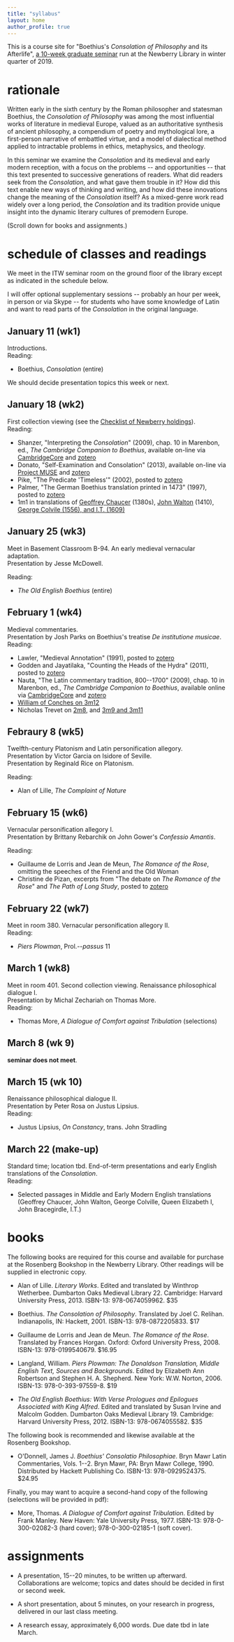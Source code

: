 ```yaml
---
title: "syllabus"
layout: home
author_profile: true
---
```


This is a course site for "Boethius's *Consolation of Philosophy* and its Afterlife", [a 10-week graduate seminar](https://www.newberry.org/01112019-boethius-s-consolation-philosophy-and-its-afterlife) run at the Newberry Library in winter quarter of 2019.

# rationale
Written early in the sixth century by the Roman philosopher and statesman Boethius, the *Consolation of Philosophy* was among the most influential works of literature in medieval Europe, valued as an authoritative synthesis of ancient philosophy, a compendium of poetry and mythological lore, a first-person narrative of embattled virtue, and a model of dialectical method applied to intractable problems in ethics, metaphysics, and theology.

In this seminar we examine the *Consolation* and its medieval and early modern reception, with a focus on the problems -- and opportunities -- that this text presented to successive generations of readers. 
What did readers seek from the *Consolation*, and what gave them trouble in it? 
How did this text enable new ways of thinking and writing, and how did these innovations change the meaning of the *Consolation* itself? 
As a mixed-genre work read widely over a long period, the *Consolation* and its tradition provide unique insight into the dynamic literary cultures of premodern Europe.

(Scroll down for books and assignments.)

# schedule of classes and readings
We meet in the ITW seminar room on the ground floor of the library except as indicated in the schedule below.

I will offer optional supplementary sessions -- probably an hour per week, in person or via Skype -- for students who have some knowledge of Latin and want to read parts of the *Consolation* in the original language. 

## January 11 (wk1)
Introductions.  
Reading: 

* Boethius, *Consolation* (entire)

We should decide presentation topics this week or next.

## January 18 (wk2)
First collection viewing (see the [Checklist of Newberry holdings](https://icornelius.github.io/boethius2019/checklist/)).  
Reading: 

* Shanzer, "Interpreting the *Consolation*" (2009), 
chap. 10 in Marenbon, ed., *The Cambridge Companion to Boethius*, 
available on-line via [CambridgeCore](https://doi.org/10.1017/CCOL9780521872669)
and [zotero](https://www.zotero.org/groups/268737/boethius_dcp/items/itemKey/HYXDWY3H/)
* Donato, "Self-Examination and Consolation" (2013), 
available on-line via [Project MUSE](https://muse.jhu.edu/article/509126)
and [zotero](https://www.zotero.org/groups/268737/boethius_dcp/items/itemKey/FAQCSCPT/)
* Pike, "The Predicate 'Timeless'" (2002), 
posted to [zotero](https://www.zotero.org/groups/268737/boethius_dcp/items/itemKey/JAPGNTKX)
* Palmer, "The German Boethius translation printed in 1473" (1997), 
posted to [zotero](https://www.zotero.org/groups/268737/boethius_dcp/items/itemKey/FNTETFP9)
* 1m1 in translations of 
[Geoffrey Chaucer](https://icornelius.github.io/boethius2019/files/chaucer_1m1.pdf) (1380s), 
[John Walton](https://icornelius.github.io/boethius2019/files/walton_1m1.pdf) (1410), 
[George Colvile (1556), and I.T. (1609)](https://icornelius.github.io/boethius2019/files/Colvile_IT_1m1.pdf)

<!-- 
	Also considered:
	* Pollock, "Philology in Three Dimensions" (2014)
	* Magee in Marenbon (2009) for historical placement
-->

## January 25 (wk3)
Meet in Basement Classroom B-94. 
An early medieval vernacular adaptation.  
Presentation by Jesse McDowell.  

Reading: 

* *The Old English Boethius* (entire)

## February 1 (wk4)
Medieval commentaries.  
Presentation by Josh Parks on Boethius's treatise *De institutione musicae*.  
Reading:

* Lawler, "Medieval Annotation" (1991),
posted to [zotero](https://www.zotero.org/groups/268737/boethius_dcp/items/itemKey/YA63B6UL/)
* Godden and Jayatilaka, "Counting the Heads of the Hydra" (2011), 
posted to [zotero](https://www.zotero.org/groups/268737/boethius_dcp/items/itemKey/QENKX3SP/)
* Nauta, "The Latin commentary tradition, 800--1700" (2009), 
chap. 10 in Marenbon, ed., *The Cambridge Companion to Boethius*, 
available online via [CambridgeCore](https://doi.org/10.1017/CCOL9780521872669)
and [zotero](https://www.zotero.org/groups/268737/boethius_dcp/items/itemKey/PBZDMMGA/)
* [William of Conches on 3m12](files/William-of-Conches-3m12-eng.pdf)
* Nicholas Trevet on [2m8](files/Trevet-2m8-eng.pdf), 
and [3m9 and 3m11](https://www.zotero.org/groups/268737/boethius_dcp/items/itemKey/MZMQDSNS/)

<!--
	Also under consideration:
* Minnis and Nauta, "*More Platonico loquitur*" (1993),
posted to [zotero](https://www.zotero.org/groups/268737/boethius_dcp/items/itemKey/IZ66939Z)
-->

## Febraury 8 (wk5)
Twelfth-century Platonism and Latin personification allegory.  
Presentation by Victor Garcia on Isidore of Seville.  
Presentation by Reginald Rice on Platonism.  

Reading: 

* Alan of Lille, *The Complaint of Nature*

## February 15 (wk6)
Vernacular personification allegory I.  
Presentation by Brittany Rebarchik on John Gower's *Confessio Amantis*.  

Reading: 

* Guillaume de Lorris and Jean de Meun, *The Romance of the Rose*, omitting the speeches of the Friend and the Old Woman
* Christine de Pizan, excerpts from "The debate on *The Romance of the Rose*" and *The Path of Long Study*, posted to [zotero](https://www.zotero.org/groups/268737/boethius_dcp/items/itemKey/KJ5BFDMK/)

## February 22 (wk7)
Meet in room 380.
Vernacular personification allegory II.  
Reading: 

* *Piers Plowman*, Prol.--*passus* 11

## March 1 (wk8)
Meet in room 401. 
Second collection viewing. 
Renaissance philosophical dialogue I.  
Presentation by Michal Zechariah on Thomas More.  
Reading: 

* Thomas More, *A Dialogue of Comfort against Tribulation* (selections)

## March 8 (wk 9)
**seminar does not meet**.

## March 15 (wk 10)
Renaissance philosophical dialogue II.  
Presentation by Peter Rosa on Justus Lipsius.  
Reading: 

* Justus Lipsius, *On Constancy*, trans. John Stradling

## March 22 (make-up)
Standard time; location tbd. 
End-of-term presentations and early English translations of the *Consolation*.  
Reading: 

* Selected passages in Middle and Early Modern English translations (Geoffrey Chaucer, John Walton, George Colville, Queen Elizabeth I, John Bracegirdle, I.T.)


# books
The following books are required for this course and available for purchase at the Rosenberg Bookshop in the Newberry Library. 
Other readings will be supplied in electronic copy.

* Alan of Lille. 
*Literary Works*. 
Edited and translated by Winthrop Wetherbee. 
Dumbarton Oaks Medieval Library 22. 
Cambridge: Harvard University Press, 2013.
ISBN-13: 978-0674059962. 
\$35

* Boethius. 
*The Consolation of Philosophy*. 
Translated by Joel C. Relihan. 
Indianapolis, IN: Hackett, 2001.
ISBN-13: 978-0872205833.
\$17

* Guillaume de Lorris and Jean de Meun. 
*The Romance of the Rose*. 
Translated by Frances Horgan. 
Oxford: Oxford University Press, 2008.
ISBN-13: 978-0199540679. 
\$16.95

* Langland, William.
*Piers Plowman: The Donaldson Translation, Middle English Text, Sources and Backgrounds*.
Edited by Elizabeth Ann Robertson and Stephen H. A. Shepherd. 
New York: W.W. Norton, 2006. 
ISBN-13: 978-0-393-97559-8.
\$19

* *The Old English Boethius: With Verse Prologues and Epilogues Associated with King Alfred*.
Edited and translated by Susan Irvine and Malcolm Godden. 
Dumbarton Oaks Medieval Library 19.
Cambridge: Harvard University Press, 2012.
ISBN-13: 978-0674055582. 
\$35

The following book is recommended and likewise available at the Rosenberg Bookshop. 

* O'Donnell, James J. 
*Boethius' Consolatio Philosophiae*. 
Bryn Mawr Latin Commentaries, Vols. 1--2. 
Bryn Mawr, PA: Bryn Mawr College, 1990.
Distributed by Hackett Publishing Co.
ISBN-13: 978-0929524375.
\$24.95

Finally, you may want to acquire a second-hand copy of the following (selections will be provided in pdf):

* More, Thomas. 
*A Dialogue of Comfort against Tribulation*. 
Edited by Frank Manley. 
New Haven: Yale University Press, 1977.
ISBN-13: 978-0-300-02082-3 (hard cover); 978-0-300-02185-1 (soft cover).


# assignments

* A presentation, 15--20 minutes, to be written up afterward. 
Collaborations are welcome; topics and dates should be decided in first or second week.

* A short presentation, about 5 minutes, on your research in progress, delivered in our last class meeting. 

* A research essay, approximately 6,000 words.
Due date tbd in late March. 

